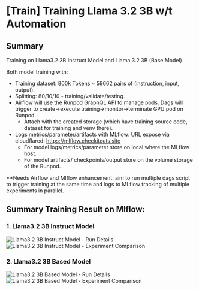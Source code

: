 # [Train] Training Llama 3.2 3B w/t Automation

## Summary
Training on Llama3.2 3B Instruct Model and Llama 3.2 3B (Base Model)

Both model training with:
* Training dataset: 800k Tokens ~ 59662 pairs of (instruction, input, output).
* Splitting: 80/10/10 - training/validate/testing. 
* Airflow will use the Runpod GraphQL API to manage pods. Dags will trigger to create->execute training->monitor->terminate GPU pod on Runpod. 
    * Attach with the created storage (which have training source code, dataset for training and venv there). 
* Logs metrics/parameter/artifacts with MLflow: URL expose via cloudflared: https://mlflow.checkitouts.site
    * For model logs/metrics/parameter store on local where the MLflow host.
    * For model artifacts/ checkpoints/output store on the volume storage of the Runpod.

**Needs Airflow and Mlflow enhancement: aim to run multiple dags script to trigger training at the same time and logs to MLflow tracking of multiple experiments in parallel.

## Summary Training Result on Mlflow:

### 1. Llama3.2 3B Instruct Model
![Llama3.2 3B Instruct Model - Run Details](image-1)
![Llama3.2 3B Instruct Model - Experiment Comparison](image-2)

### 2. Llama3.2 3B Based Model
![Llama3.2 3B Based Model - Run Details](image-3)
![Llama3.2 3B Based Model - Experiment Comparison](image-4)
